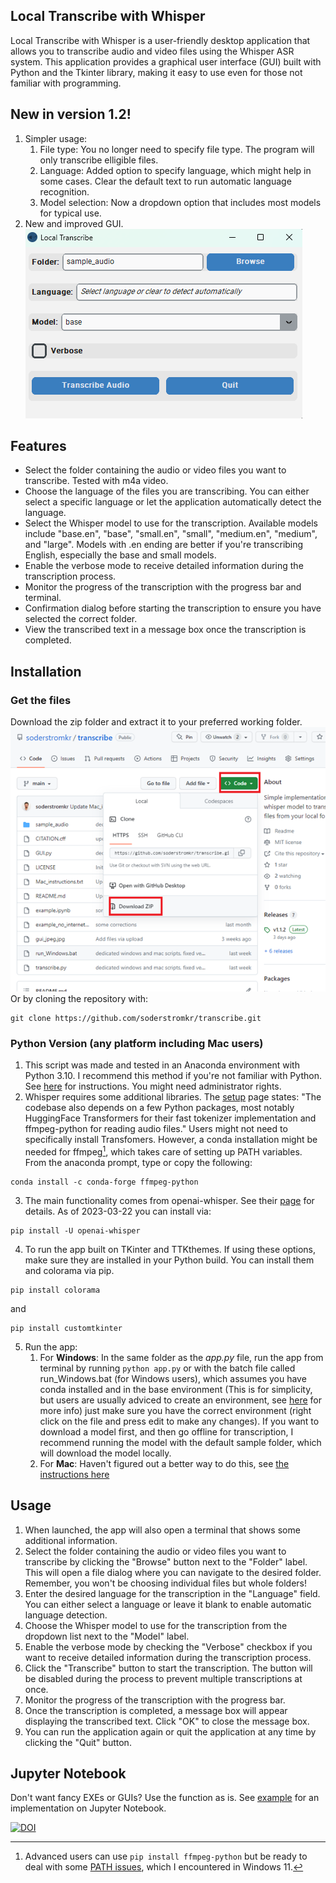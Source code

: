 ## Local Transcribe with Whisper 
Local Transcribe with Whisper is a user-friendly desktop application that allows you to transcribe audio and video files using the Whisper ASR system. This application provides a graphical user interface (GUI) built with Python and the Tkinter library, making it easy to use even for those not familiar with programming.

## New in version 1.2!
1. Simpler usage:
    1. File type: You no longer need to specify file type. The program will only transcribe elligible files.
    2. Language: Added option to specify language, which might help in some cases. Clear the default text to run automatic language recognition.
    3. Model selection: Now a dropdown option that includes most models for typical use. 
2. New and improved GUI.  
![python GUI.py](images/gui-windows.png)

## Features
* Select the folder containing the audio or video files you want to transcribe. Tested with m4a video. 
* Choose the language of the files you are transcribing. You can either select a specific language or let the application automatically detect the language.
* Select the Whisper model to use for the transcription. Available models include "base.en", "base", "small.en", "small", "medium.en", "medium", and "large". Models with .en ending are better if you're transcribing English, especially the base and small models.
* Enable the verbose mode to receive detailed information during the transcription process.
* Monitor the progress of the transcription with the progress bar and terminal. 
* Confirmation dialog before starting the transcription to ensure you have selected the correct folder.
* View the transcribed text in a message box once the transcription is completed.

## Installation
### Get the files
Download the zip folder and extract it to your preferred working folder.  
![](images/Picture1.png)  
Or by cloning the repository with:
```
git clone https://github.com/soderstromkr/transcribe.git
```
### Python Version **(any platform including Mac users)**
1. This script was made and tested in an Anaconda environment with Python 3.10. I recommend this method if you're not familiar with Python.
See [here](https://docs.anaconda.com/anaconda/install/index.html) for instructions. You might need administrator rights. 
2. Whisper requires some additional libraries. The [setup](https://github.com/openai/whisper#setup) page states: "The codebase also depends on a few Python packages, most notably HuggingFace Transformers for their fast tokenizer implementation and ffmpeg-python for reading audio files."
Users might not need to specifically install Transfomers. However, a conda installation might be needed for ffmpeg[^1], which takes care of setting up PATH variables. From the anaconda prompt, type or copy the following:
```
conda install -c conda-forge ffmpeg-python
```
3. The main functionality comes from openai-whisper. See their [page](https://github.com/openai/whisper) for details. As of 2023-03-22 you can install via:
```
pip install -U openai-whisper
```
4. To run the app built on TKinter and TTKthemes. If using these options, make sure they are installed in your Python build. You can install them and colorama via pip.
```
pip install colorama
```
and
```
pip install customtkinter 
```
5. Run the app: 
    1. For **Windows**: In the same folder as the *app.py* file, run the app from terminal by running ```python app.py``` or with the batch file called run_Windows.bat (for Windows users), which assumes you have conda installed and in the base environment (This is for simplicity, but users are usually adviced to create an environment, see [here](https://conda.io/projects/conda/en/latest/user-guide/tasks/manage-environments.html#creating-an-environment-with-commands) for more info) just make sure you have the correct environment (right click on the file and press edit to make any changes). If you want to download a model first, and then go offline for transcription, I recommend running the model with the default sample folder, which will download the model locally. 
    2. For **Mac**: Haven't figured out a better way to do this, see [the instructions here](Mac_instructions.md)
## Usage
1. When launched, the app will also open a terminal that shows some additional information.
2. Select the folder containing the audio or video files you want to transcribe by clicking the "Browse" button next to the "Folder" label. This will open a file dialog where you can navigate to the desired folder. Remember, you won't be choosing individual files but whole folders!
3. Enter the desired language for the transcription in the "Language" field. You can either select a language or leave it blank to enable automatic language detection.
4. Choose the Whisper model to use for the transcription from the dropdown list next to the "Model" label.
5. Enable the verbose mode by checking the "Verbose" checkbox if you want to receive detailed information during the transcription process.
6. Click the "Transcribe" button to start the transcription. The button will be disabled during the process to prevent multiple transcriptions at once.
7. Monitor the progress of the transcription with the progress bar.
8. Once the transcription is completed, a message box will appear displaying the transcribed text. Click "OK" to close the message box.
9. You can run the application again or quit the application at any time by clicking the "Quit" button.

## Jupyter Notebook
Don't want fancy EXEs or GUIs? Use the function as is. See [example](example.ipynb) for an implementation on Jupyter Notebook.

[^1]: Advanced users can use ```pip install ffmpeg-python``` but be ready to deal with some [PATH issues](https://stackoverflow.com/questions/65836756/python-ffmpeg-wont-accept-path-why), which I encountered in Windows 11.

[![DOI](https://zenodo.org/badge/617404576.svg)](https://zenodo.org/badge/latestdoi/617404576)
